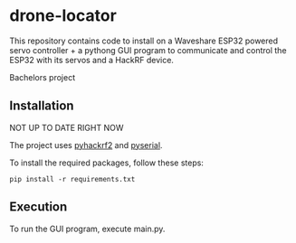 # drone-locator

This repository contains code to install on a Waveshare ESP32 powered servo controller + a pythong GUI program to communicate and control the ESP32 with its servos and a HackRF device.

Bachelors project

## Installation
NOT UP TO DATE RIGHT NOW

The project uses [pyhackrf2](https://pypi.org/project/pyhackrf2/) and [pyserial](https://pypi.org/project/pyserial/).

To install the required packages, follow these steps:

    pip install -r requirements.txt

## Execution

To run the GUI program, execute main.py.
